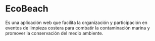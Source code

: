 # EcoBeach
Es una aplicación web que facilita la organización y participación en eventos de limpieza costera para combatir la contaminación marina y promover la conservación del medio ambiente.
